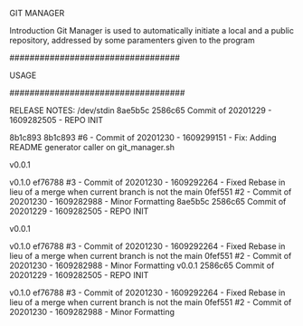 GIT MANAGER

Introduction
Git Manager is used to automatically initiate a local and a public repository, addressed by some paramenters given to the program

##################################

USAGE


###################################

RELEASE NOTES:
/dev/stdin
8ae5b5c 
2586c65 Commit of 20201229 - 1609282505 -  REPO INIT 

8b1c893 
8b1c893 #6 - Commit of 20201230 - 1609299151 - Fix: Adding README generator caller on git_manager.sh 

v0.0.1  

v0.1.0 
ef76788 #3 - Commit of 20201230 - 1609292264 - Fixed Rebase in lieu of a merge when current branch is not the main
0fef551 #2 - Commit of 20201230 - 1609282988 - Minor Formatting
8ae5b5c 
2586c65 Commit of 20201229 - 1609282505 -  REPO INIT 

v0.0.1  

v0.1.0 
ef76788 #3 - Commit of 20201230 - 1609292264 - Fixed Rebase in lieu of a merge when current branch is not the main
0fef551 #2 - Commit of 20201230 - 1609282988 - Minor Formatting
v0.0.1 
2586c65 Commit of 20201229 - 1609282505 -  REPO INIT 

v0.1.0 
ef76788 #3 - Commit of 20201230 - 1609292264 - Fixed Rebase in lieu of a merge when current branch is not the main
0fef551 #2 - Commit of 20201230 - 1609282988 - Minor Formatting

